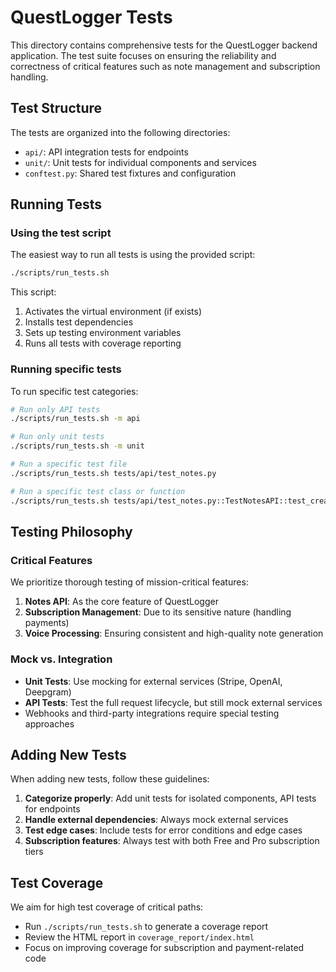 # QuestLogger Tests

This directory contains comprehensive tests for the QuestLogger backend application. The test suite focuses on ensuring the reliability and correctness of critical features such as note management and subscription handling.

## Test Structure

The tests are organized into the following directories:

- `api/`: API integration tests for endpoints
- `unit/`: Unit tests for individual components and services
- `conftest.py`: Shared test fixtures and configuration

## Running Tests

### Using the test script

The easiest way to run all tests is using the provided script:

```bash
./scripts/run_tests.sh
```

This script:

1. Activates the virtual environment (if exists)
2. Installs test dependencies
3. Sets up testing environment variables
4. Runs all tests with coverage reporting

### Running specific tests

To run specific test categories:

```bash
# Run only API tests
./scripts/run_tests.sh -m api

# Run only unit tests
./scripts/run_tests.sh -m unit

# Run a specific test file
./scripts/run_tests.sh tests/api/test_notes.py

# Run a specific test class or function
./scripts/run_tests.sh tests/api/test_notes.py::TestNotesAPI::test_create_note_success
```

## Testing Philosophy

### Critical Features

We prioritize thorough testing of mission-critical features:

1. **Notes API**: As the core feature of QuestLogger
2. **Subscription Management**: Due to its sensitive nature (handling payments)
3. **Voice Processing**: Ensuring consistent and high-quality note generation

### Mock vs. Integration

- **Unit Tests**: Use mocking for external services (Stripe, OpenAI, Deepgram)
- **API Tests**: Test the full request lifecycle, but still mock external services
- Webhooks and third-party integrations require special testing approaches

## Adding New Tests

When adding new tests, follow these guidelines:

1. **Categorize properly**: Add unit tests for isolated components, API tests for endpoints
2. **Handle external dependencies**: Always mock external services
3. **Test edge cases**: Include tests for error conditions and edge cases
4. **Subscription features**: Always test with both Free and Pro subscription tiers

## Test Coverage

We aim for high test coverage of critical paths:

- Run `./scripts/run_tests.sh` to generate a coverage report
- Review the HTML report in `coverage_report/index.html`
- Focus on improving coverage for subscription and payment-related code
